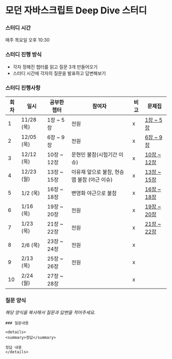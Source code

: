 # 모던 자바스크립트 Deep Dive 스터디

### 스터디 시간

매주 목요일 오후 10:30

### 스터디 진행 방식

- 각자 정해진 챕터를 읽고 질문 3개 만들어오기
- 스터디 시간에 각자의 질문을 발표하고 답변해보기

### 스터디 진행사항

| 회차 | 일시       | 공부한 챕터 | 참여자                                      | 비고 | 문제집                         |
| ---- | ---------- | ----------- | ------------------------------------------- | ---- | ------------------------------ |
| 1    | 11/28 (목) | 1장 ~ 5장   | 전원                                        | x    | [1장 ~ 5장](1주차/문제집.md)   |
| 2    | 12/05 (목) | 6장 ~ 9장   | 전원                                        | x    | [6장 ~ 9장](2주차/문제집.md)   |
| 3    | 12/12 (목) | 10장 ~ 12장 | 문현민 불참(시험기간 이슈)                  | x    | [10장 ~ 12장](3주차/문제집.md) |
| 4    | 12/23 (월) | 13장 ~ 15장 | 이유재 앞으로 불참, 현승엽 불참 (야근 이슈) | x    | [13장 ~ 15장](4주차/문제집.md) |
| 5    | 1/2 (목)   | 16장 ~ 18장 | 변영화 야근으로 불참                        | x    | [16장 ~ 18장](5주차/문제집.md) |
| 6    | 1/16 (목)  | 19장 ~ 20장 | 전원                                        | x    | [19장 ~ 20장](6주차/문제집.md) |
| 7    | 1/23 (목)  | 21장 ~ 22장 | 전원                                        | x    | [21장 ~ 22장](7주차/문제집.md) |
| 8    | 2/6 (목)   | 23장 ~ 24장 | 전원                                            | x    |                                |
| 9    | 2/13 (목)   | 25장 ~ 26장 | 전원                                            | x    |                                |
| 10    | 2/24 (월)   | 27장 ~ 28장 |                                             | x    |                                |

### 질문 양식

_해당 양식을 복사해서 질문과 답변을 적어주세요._

```
### 질문내용

<details>
<summary>정답</summary>

정답 내용
</details>
```

